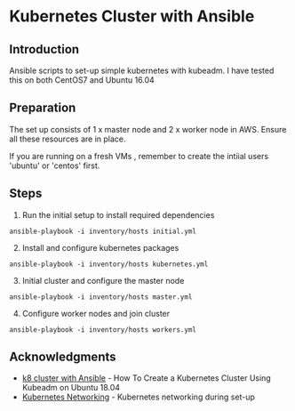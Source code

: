 # Kubernetes Cluster with Ansible

## Introduction
Ansible scripts to set-up simple kubernetes with kubeadm. I have tested this on both CentOS7 and Ubuntu 16.04

## Preparation
The set up consists of 1 x master node and 2 x worker node in AWS. Ensure all these resources are in place.

If you are running on a fresh VMs , remember to create the intiial users 'ubuntu' or 'centos' first.

## Steps

1) Run the initial setup to install required dependencies

```
ansible-playbook -i inventory/hosts initial.yml
```

2) Install and configure kubernetes packages

```
ansible-playbook -i inventory/hosts kubernetes.yml
```

3) Initial cluster and configure the master node

```
ansible-playbook -i inventory/hosts master.yml
```

4) Configure worker nodes and join cluster

```
ansible-playbook -i inventory/hosts workers.yml
```

## Acknowledgments
* [k8 cluster with Ansible](https://www.digitalocean.com/community/tutorials/how-to-create-a-kubernetes-cluster-using-kubeadm-on-ubuntu-18-04/) - How To Create a Kubernetes Cluster Using Kubeadm on Ubuntu 18.04
* [Kubernetes Networking](https://github.com/coreos/coreos-kubernetes/blob/master/Documentation/kubernetes-networking.md) - Kubernetes networking during set-up